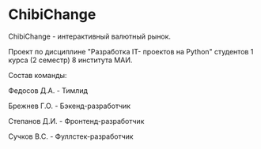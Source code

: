 # ChibiChange
  ChibiChange - интерактивный валютный рынок.
  
  Проект по дисциплине "Разработка IT- проектов на Python" студентов 1 курса (2 семестр) 8 института МАИ.
  
  Состав команды:
  
  Федосов Д.А. - Тимлид
  
  Брежнев Г.О. - Бэкенд-разработчик
  
  Степанов Д.И. - Фронтенд-разработчик
  
  Сучков В.С. - Фуллстек-разработчик
